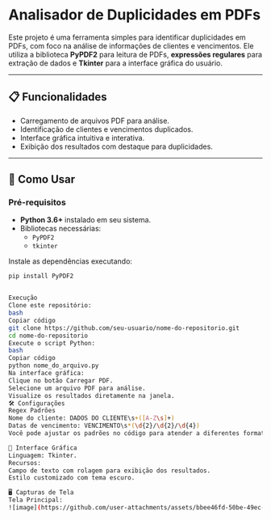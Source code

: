 # Analisador de Duplicidades em PDFs

Este projeto é uma ferramenta simples para identificar duplicidades em PDFs, com foco na análise de informações de clientes e vencimentos. Ele utiliza a biblioteca **PyPDF2** para leitura de PDFs, **expressões regulares** para extração de dados e **Tkinter** para a interface gráfica do usuário.

---

## 📋 **Funcionalidades**
- Carregamento de arquivos PDF para análise.
- Identificação de clientes e vencimentos duplicados.
- Interface gráfica intuitiva e interativa.
- Exibição dos resultados com destaque para duplicidades.

---

## 🚀 **Como Usar**

### **Pré-requisitos**
- **Python 3.6+** instalado em seu sistema.
- Bibliotecas necessárias:
  - `PyPDF2`
  - `tkinter`

Instale as dependências executando:
```bash
pip install PyPDF2


Execução
Clone este repositório:
bash
Copiar código
git clone https://github.com/seu-usuario/nome-do-repositorio.git
cd nome-do-repositorio
Execute o script Python:
bash
Copiar código
python nome_do_arquivo.py
Na interface gráfica:
Clique no botão Carregar PDF.
Selecione um arquivo PDF para análise.
Visualize os resultados diretamente na janela.
🛠 Configurações
Regex Padrões
Nome do cliente: DADOS DO CLIENTE\s+([A-Z\s]+)
Datas de vencimento: VENCIMENTO\s*(\d{2}/\d{2}/\d{4})
Você pode ajustar os padrões no código para atender a diferentes formatos de PDF.

🎨 Interface Gráfica
Linguagem: Tkinter.
Recursos:
Campo de texto com rolagem para exibição dos resultados.
Estilo customizado com tema escuro.

🖥 Capturas de Tela
Tela Principal:
![image](https://github.com/user-attachments/assets/bbee46fd-50be-49ec-88a8-cfff49cf010e)



